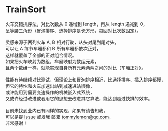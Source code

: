 # TrainSort
火车交错排序法，对比次数从 0 递增到 length，再从 length 递减到 0，<br />
呈等腰三角形（冒泡排序、选择排序是长方形，每回对比次数固定）。<br />
<br />
灵感来源于两列火车 A, B 相对行驶，从头对尾到尾对头，<br />
可以让 A 每节车厢都和 B 所有车厢都依次正对，<br />
这样就覆盖了全部的正对组合情况。<br />
如果把火车映射为数组，车厢映射为数组元素，<br />
且两个数组一样，就能实现自身所有元素两两之间的对比（车厢正对）。<br />
<br />
性能有待继续对比测试，但理论上和冒泡排序相近，比选择排序、插入排序都慢，<br >
但它的特性和火车加速出站到减速进站很像，<br />
或许能用到需要变速操作的机械嵌入式系统，<br />
又或许经过改进或者用它的思想去改进其它算法，能达到超过快排的效率。<br />
<br />
目前未找到业内已有同样的实现，如果有请告知我，<br />
可以是提 [Issue](https://github.com/TommyLemon/TrainSort/issues/new) 或发我 邮箱 tommylemon@qq.com，<br />
非常感谢！<br />
